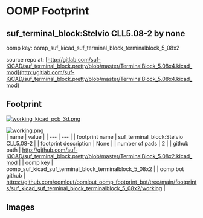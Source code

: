 # OOMP Footprint  
## suf_terminal_block:Stelvio CLL5.08-2  by none  
  
oomp key: oomp_suf_kicad_suf_terminal_block_terminalblock_5_08x2  
  
source repo at: [http://gitlab.com/suf-KiCAD/suf_terminal_block.pretty/blob/master/TerminalBlock_5.08x4.kicad_mod](http://gitlab.com/suf-KiCAD/suf_terminal_block.pretty/blob/master/TerminalBlock_5.08x4.kicad_mod)  
## Footprint  
  
[![working_kicad_pcb_3d.png](working_kicad_pcb_3d_600.png)](working_kicad_pcb_3d.png)  
  
[![working.png](working_600.png)](working.png)  
| name | value | 
| --- | --- | 
| footprint name | suf_terminal_block:Stelvio CLL5.08-2 | 
| footprint description | None | 
| number of pads | 2 | 
| github path | http://github.com/suf-KiCAD/suf_terminal_block.pretty/blob/master/TerminalBlock_5.08x2.kicad_mod | 
| oomp key | oomp_suf_kicad_suf_terminal_block_terminalblock_5_08x2 | 
| oomp bot github | https://github.com/oomlout/oomlout_oomp_footprint_bot/tree/main/footprints/suf_kicad_suf_terminal_block_terminalblock_5_08x2/working | 
## Images  
